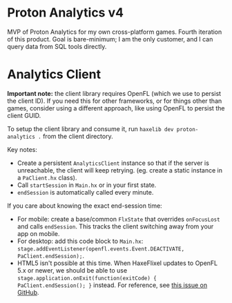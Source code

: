 # Proton Analytics v4

MVP of Proton Analytics for my own cross-platform games. Fourth iteration of this product. Goal is bare-minimum; I am the only customer, and I can query data from SQL tools directly.

# Analytics Client

**Important note:** the client library requires OpenFL (which we use to persist the client ID). If you need this for other frameworks, or for things other than games, consider using a different approach, like using OpenFL to persist the client GUID.

To setup the client library and consume it, run `haxelib dev proton-analytics .` from the client directory.

Key notes:

- Create a persistent `AnalyticsClient` instance so that if the server is unreachable, the client will keep retrying. (eg. create a static instance in a `PaClient.hx` class).
- Call `startSession` in `Main.hx` or in your first state.
- `endSession` is automatically called every minute.

If you care about knowing the exact end-session time:
  - For mobile: create a base/common `FlxState` that overrides `onFocusLost` and calls `endSession`. This tracks the client switching away from your app on mobile.
  - For desktop: add this code block to `Main.hx`: `stage.addEventListener(openfl.events.Event.DEACTIVATE, PaClient.endSession);`.
  - HTML5 isn't possible at this time. When HaxeFlixel updates to OpenFL 5.x or newer, we should be able to use `stage.application.onExit(function(exitCode) { PaClient.endSession(); }` instead. For reference, see [this issue on GitHub](https://github.com/HaxeFlixel/flixel/issues/2081).